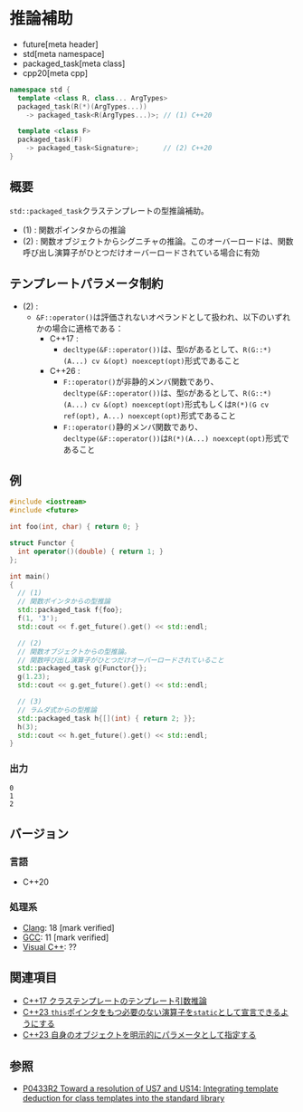 # 推論補助
* future[meta header]
* std[meta namespace]
* packaged_task[meta class]
* cpp20[meta cpp]

```cpp
namespace std {
  template <class R, class... ArgTypes>
  packaged_task(R(*)(ArgTypes...))
    -> packaged_task<R(ArgTypes...)>; // (1) C++20

  template <class F>
  packaged_task(F)
    -> packaged_task<Signature>;      // (2) C++20
}
```

## 概要
`std::packaged_task`クラステンプレートの型推論補助。

- (1) : 関数ポインタからの推論
- (2) : 関数オブジェクトからシグニチャの推論。このオーバーロードは、関数呼び出し演算子がひとつだけオーバーロードされている場合に有効


## テンプレートパラメータ制約
- (2) :
    - `&F::operator()`は評価されないオペランドとして扱われ、以下のいずれかの場合に適格である：
        - C++17 :
            - `decltype(&F::operator())`は、型`G`があるとして、`R(G::*)(A...) cv &(opt) noexcept(opt)`形式であること
        - C++26 :
            - `F::operator()`が非静的メンバ関数であり、`decltype(&F::operator())`は、型`G`があるとして、`R(G::*)(A...) cv &(opt) noexcept(opt)`形式もしくは`R(*)(G cv ref(opt), A...) noexcept(opt)`形式であること
            - `F::operator()`静的メンバ関数であり、`decltype(&F::operator())`は`R(*)(A...) noexcept(opt)`形式であること


## 例
```cpp example
#include <iostream>
#include <future>

int foo(int, char) { return 0; }

struct Functor {
  int operator()(double) { return 1; }
};

int main()
{
  // (1)
  // 関数ポインタからの型推論
  std::packaged_task f{foo};
  f(1, '3');
  std::cout << f.get_future().get() << std::endl;

  // (2)
  // 関数オブジェクトからの型推論。
  // 関数呼び出し演算子がひとつだけオーバーロードされていること
  std::packaged_task g{Functor{}};
  g(1.23);
  std::cout << g.get_future().get() << std::endl;

  // (3)
  // ラムダ式からの型推論
  std::packaged_task h{[](int) { return 2; }};
  h(3);
  std::cout << h.get_future().get() << std::endl;
}
```

### 出力
```
0
1
2
```


## バージョン
### 言語
- C++20

### 処理系
- [Clang](/implementation.md#clang): 18 [mark verified]
- [GCC](/implementation.md#gcc): 11 [mark verified]
- [Visual C++](/implementation.md#visual_cpp): ??


## 関連項目
- [C++17 クラステンプレートのテンプレート引数推論](/lang/cpp17/type_deduction_for_class_templates.md)
- [C++23 `this`ポインタをもつ必要のない演算子を`static`として宣言できるようにする](/lang/cpp23/static_operator.md)
- [C++23 自身のオブジェクトを明示的にパラメータとして指定する](/lang/cpp23/deducing_this.md.nolink)


## 参照
- [P0433R2 Toward a resolution of US7 and US14: Integrating template deduction for class templates into the standard library](http://www.open-std.org/jtc1/sc22/wg21/docs/papers/2017/p0433r2.html)

